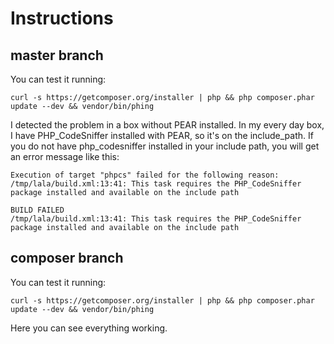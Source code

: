 Instructions
============

master branch
-------------

You can test it running:

```
curl -s https://getcomposer.org/installer | php && php composer.phar update --dev && vendor/bin/phing
```

I detected the problem in a box without PEAR installed. In my every day box, I have PHP_CodeSniffer installed with PEAR, so it's on the include_path.
If you do not have php_codesniffer installed in your include path, you will get an error message like this:

```
Execution of target "phpcs" failed for the following reason: /tmp/lala/build.xml:13:41: This task requires the PHP_CodeSniffer package installed and available on the include path

BUILD FAILED                                                                                                                                                                                                         
/tmp/lala/build.xml:13:41: This task requires the PHP_CodeSniffer package installed and available on the include path 
```

composer branch
---------------

You can test it running:

```
curl -s https://getcomposer.org/installer | php && php composer.phar update --dev && vendor/bin/phing
```

Here you can see everything working.

